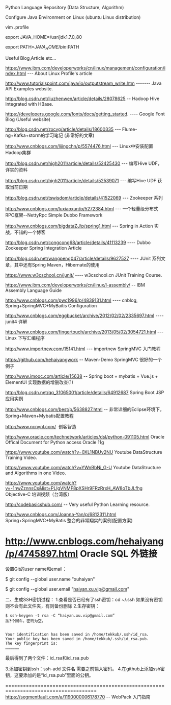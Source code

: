 Python Language Repository (Data Structure, Algorithm)

Configure Java Environment on Linux (ubuntu Linux distribution)


vim .profile


export JAVA_HOME=/usr/jdk1.7.0_80

export PATH=$JAVA_HOME/bin:$PATH


Useful Blog,Article etc...

https://www.ibm.com/developerworks/cn/linux/management/configuration/index.html  --- About Linux Profile's article

http://www.tutorialspoint.com/java/io/outputstream_write.htm  ------- Java API Examples website.

http://blog.csdn.net/liuzhenwen/article/details/28078625 -- Hadoop Hive Integrated with HBase.

https://developers.google.com/fonts/docs/getting_started. ---- Google Font Blog (Useful website)


http://blog.csdn.net/zxcvg/article/details/18600335  --- Flume-ng+Kafka+storm的学习笔记 (非常好的文章)

http://www.cnblogs.com/lijingchn/p/5574476.html  --- Linux中安装配置Hadoop集群

http://blog.csdn.net/high2011/article/details/52425430  --- 编写Hive UDF，详实的资料

http://blog.csdn.net/high2011/article/details/52539071  --- 编写Hive UDF 获取当前日期

http://blog.csdn.net/tswisdom/article/details/41522069  --- Zookeeper 系列

http://www.cnblogs.com/luxiaoxun/p/5272384.html  --- 一个轻量级分布式RPC框架--NettyRpc  Simple Dubbo Framework 

http://www.cnblogs.com/bigdataZJ/p/spring1.html   --- Spring in Action 实战，不错的一个博客

http://blog.csdn.net/congcong68/article/details/41113239  ---- Dubbo Zookeeper Spring Integration Article

http://blog.csdn.net/wangpeng047/article/details/9627527  ---- JUnit 系列文章，其中还有Spring Maven，Hibernate的使用

https://www.w3cschool.cn/junit/   ---- w3cschool.cn JUnit Training Course.

https://www.ibm.com/developerworks/cn/linux/l-assembly/  -- IBM Assembly Language Guide

http://www.cnblogs.com/pwc1996/p/4839131.html  ---- cnblog, Spring+SpringMVC+MyBaitis Configuration

http://www.cnblogs.com/eggbucket/archive/2012/02/02/2335697.html   ---- junit4 详解

http://www.cnblogs.com/fingertouch/archive/2013/05/02/3054721.html  --- Linux 下写汇编程序

http://www.importnew.com/15141.html --- importnew SpringMVC 入门教程

https://github.com/hehaiyangwork   -- Maven-Demo SpringMVC 很好的一个例子

http://www.imooc.com/article/15638  -- Spring boot + mybatis + Vue.js + ElementUI 实现数据的增删改查(1)

http://blog.csdn.net/qq_31065001/article/details/64912687  Spring Boot JSP应用实例

http://www.cnblogs.com/best/p/5638827.html  -- 非常详细的Eclipse环境下，Spring+Maven+Mybatis配置教程

http://www.ncnynl.com/  创客智造

http://www.oracle.com/technetwork/articles/dsl/python-091105.html   Oracle Offical Document for Python access Oracle 11g

https://www.youtube.com/watch?v=0XL1NBUv2NU  Youtube DataStructure Training Video.

https://www.youtube.com/watch?v=YWnBbNj_G-U  Youtube DataStructure and Algorithms in one Video.

https://www.youtube.com/watch?v=-1nwZznnsCs&list=PLIgVNMF8pXSHr9FRzRrxH_AW8oTbJLfhg  Objective-C 培训视频（台湾版）

http://codebasicshub.com/  -- Very useful Python Learning resource.

http://www.cnblogs.com/Joanna-Yan/p/6812311.html   Spring+SpringMVC+MyBatis 整合的非常翔实的案例(配置方案)

http://www.cnblogs.com/hehaiyang/p/4745897.html   Oracle SQL 外链接
=====================================================================================
 设置Git的user name和email：

$ git config --global user.name "xuhaiyan"

$ git config --global user.email "haiyan.xu.vip@gmail.com"


二、生成SSH密钥过程：
1.查看是否已经有了ssh密钥：cd ~/.ssh
如果没有密钥则不会有此文件夹，有则备份删除
2.生存密钥：

    $ ssh-keygen -t rsa -C “haiyan.xu.vip@gmail.com”
    按3个回车，密码为空。


    Your identification has been saved in /home/tekkub/.ssh/id_rsa.
    Your public key has been saved in /home/tekkub/.ssh/id_rsa.pub.
    The key fingerprint is:
    ………………


最后得到了两个文件：id_rsa和id_rsa.pub


3.添加密钥到ssh：ssh-add 文件名
需要之前输入密码。
4.在github上添加ssh密钥，这要添加的是“id_rsa.pub”里面的公钥。



=====================================================================================
https://segmentfault.com/a/1190000006178770 -- WebPack 入门指南
